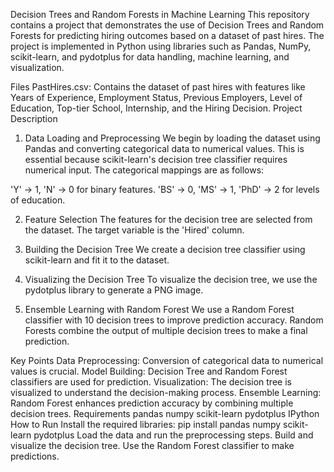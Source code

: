 Decision Trees and Random Forests in Machine Learning
This repository contains a project that demonstrates the use of Decision Trees and Random Forests for predicting hiring outcomes based on a dataset of past hires. The project is implemented in Python using libraries such as Pandas, NumPy, scikit-learn, and pydotplus for data handling, machine learning, and visualization.

Files
PastHires.csv: Contains the dataset of past hires with features like Years of Experience, Employment Status, Previous Employers, Level of Education, Top-tier School, Internship, and the Hiring Decision.
Project Description
1. Data Loading and Preprocessing
We begin by loading the dataset using Pandas and converting categorical data to numerical values. This is essential because scikit-learn's decision tree classifier requires numerical input. The categorical mappings are as follows:

'Y' -> 1, 'N' -> 0 for binary features.
'BS' -> 0, 'MS' -> 1, 'PhD' -> 2 for levels of education.

2. Feature Selection
The features for the decision tree are selected from the dataset. The target variable is the 'Hired' column.

3. Building the Decision Tree
We create a decision tree classifier using scikit-learn and fit it to the dataset.

4. Visualizing the Decision Tree
To visualize the decision tree, we use the pydotplus library to generate a PNG image.

5. Ensemble Learning with Random Forest
We use a Random Forest classifier with 10 decision trees to improve prediction accuracy. Random Forests combine the output of multiple decision trees to make a final prediction.

Key Points
Data Preprocessing: Conversion of categorical data to numerical values is crucial.
Model Building: Decision Tree and Random Forest classifiers are used for prediction.
Visualization: The decision tree is visualized to understand the decision-making process.
Ensemble Learning: Random Forest enhances prediction accuracy by combining multiple decision trees.
Requirements
pandas
numpy
scikit-learn
pydotplus
IPython
How to Run
Install the required libraries: pip install pandas numpy scikit-learn pydotplus
Load the data and run the preprocessing steps.
Build and visualize the decision tree.
Use the Random Forest classifier to make predictions.
